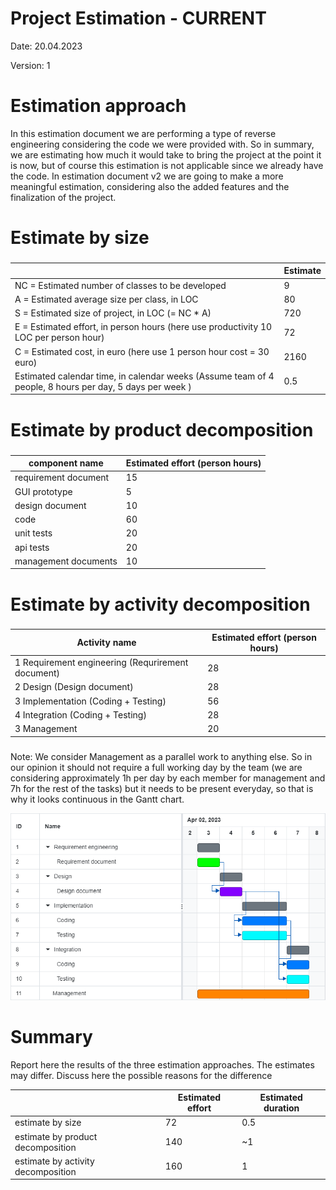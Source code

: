 # Project Estimation - CURRENT
Date: 20.04.2023

Version: 1


# Estimation approach
In this estimation document we are performing a type of reverse engineering considering the code we were provided with. So in summary, we are estimating how much it would take to bring the project at the point it is now, but of course this estimation is not applicable since we already have the code. In estimation document v2 we are going to make a more meaningful estimation, considering also the added features and the finalization of the project. 
# Estimate by size
### 
|             | Estimate                        |             
| ----------- | ------------------------------- |  
| NC =  Estimated number of classes to be developed   |      9                       |             
|  A = Estimated average size per class, in LOC       |      80                      | 
| S = Estimated size of project, in LOC (= NC * A) |           720 |
| E = Estimated effort, in person hours (here use productivity 10 LOC per person hour)  |            72                          |   
| C = Estimated cost, in euro (here use 1 person hour cost = 30 euro) | 2160| 
| Estimated calendar time, in calendar weeks (Assume team of 4 people, 8 hours per day, 5 days per week ) |         0.5            |               

# Estimate by product decomposition
### 
|         component name    | Estimated effort (person hours)   |             
| ----------- | ------------------------------- | 
|requirement document    | 15 |
| GUI prototype |5|
|design document |10|
|code |60|
| unit tests |20|
| api tests |20|
| management documents  |10|



# Estimate by activity decomposition
### 
|         Activity name    | Estimated effort (person hours)   |             
| ----------- | ------------------------------- | 
|1 Requirement engineering (Requrirement document)|28 |
|2 Design (Design document)|28 |
|3 Implementation (Coding + Testing)|56 |
|4 Integration (Coding + Testing)|28 |
|3 Management |20 |
###
 Note: We consider Management as a parallel work to anything else. So in our opinion it should not require a full working day by the team (we are considering approximately 1h per day by each member for management and 7h for the rest of the tasks) but it needs to be present everyday, so that is why it looks continuous in the Gantt chart.

![Gantt chart](Diagrams/ganttchartV1.png)
# Summary

Report here the results of the three estimation approaches. The  estimates may differ. Discuss here the possible reasons for the difference

|             | Estimated effort                        |   Estimated duration |          
| ----------- | ------------------------------- | ---------------|
| estimate by size |72|0.5
| estimate by product decomposition |140|~1
| estimate by activity decomposition |160|1




